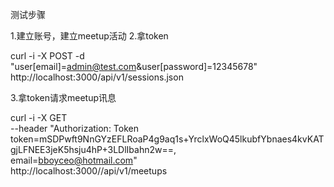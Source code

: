 测试步骤

1.建立账号，建立meetup活动
2.拿token

curl -i -X POST -d "user[email]=admin@test.com&user[password]=12345678" http://localhost:3000/api/v1/sessions.json

3.拿token请求meetup讯息

curl -i -X GET \
  --header "Authorization: Token token=mSDPwft9NnGYzEFLRoaP4g9aq1s+YrclxWoQ45lkubfYbnaes4kvKATgjLFNEE3jeK5hsju4hP+3LDlIbahn2w==, \
  email=bboyceo@hotmail.com" \
  http://localhost:3000//api/v1/meetups

